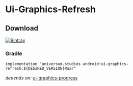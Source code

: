 Ui-Graphics-Refresh
===============

## Download ##
[![Bintray](https://api.bintray.com/packages/universum-studios/android/universum.studios.android%3Aui/images/download.svg)](https://bintray.com/universum-studios/android/universum.studios.android%3Aui/_latestVersion)

### Gradle ###

    implementation "universum.studios.android:ui-graphics-refresh:${DESIRED_VERSION}@aar"

_depends on:_
[ui-graphics-progress](https://github.com/universum-studios/android_ui/tree/master/library-graphics-progress)